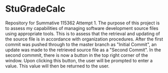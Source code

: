 # StuGradeCalc

Repository for Summative 115362 Attempt 1. The purpose of this project is to assess my capabilities of managing software development source files using appropriate tools. This is to assess that the retrieval and updating of the source file is in accordance with organization procedures.
After the first commit was pushed through to the master branch as "Initial Commit", an update was made to the retrieved source file as a "Second Commit". In the second commmit, there is now a button in the top right corner of the window. Upon clicking this button, the user will be prompted to enter a value. This value will then be returned to the user.
